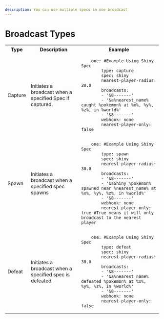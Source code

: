 ```yaml
---
description: You can use multiple specs in one broadcast
---
```


# Broadcast Types

<table>
<tr>
<th>Type</th>
<th>Description</th>
<th>Example</th>
</tr>
<tr>
<td>Capture</td>
<td>Initiates a broadcast when a specified Spec if captured.</td>
<td><pre><code>    one: #Example Using Shiny Spec
        type: capture
        spec: shiny
        nearest-player-radius: 30.0
        broadcasts:
        - '&#x26;8-------'
        - '&#x26;a%nearest_name% caught %pokemon% at %x%, %y%, %z%, in %world%'
        - '&#x26;8-------'
        webhook: none
        nearest-player-only: false
</code></pre></td>
</tr>
<tr>
<td>Spawn</td>
<td>Initiates a broadcast when a specified spec spawns</td>
<td><pre><code>    one: #Example Using Shiny Spec
        type: spawn
        spec: shiny
        nearest-player-radius: 30.0
        broadcasts:
        - '&#x26;8-------'
        - '&#x26;aShiny %pokemon% spawned near %nearest_name% at %x%, %y%, %z%, in %world%'
        - '&#x26;8-------'
        webhook: none
        nearest-player-only: true #True means it will only broadcast to the nearest player
</code></pre></td>
</tr>
<tr>
<td>Defeat</td>
<td>Initiates a broadcast when a specified spec is defeated</td>
<td><pre><code>    one: #Example Using Shiny Spec
        type: defeat
        spec: shiny
        nearest-player-radius: 30.0
        broadcasts:
        - '&#x26;8-------'
        - '&#x26;a%nearest_name% defeated %pokemon% at %x%, %y%, %z%, in %world%'
        - '&#x26;8-------'
        webhook: none
        nearest-player-only: false
</code></pre></td>
</tr>
</table>
